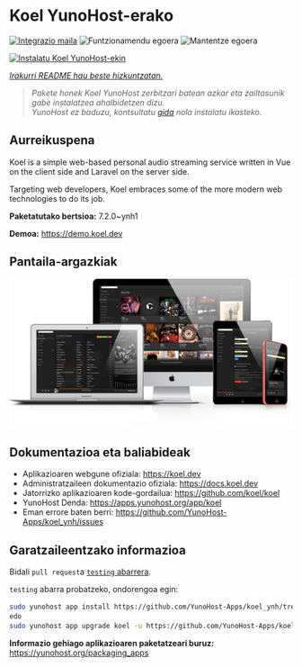 <!--
Ohart ongi: README hau automatikoki sortu da <https://github.com/YunoHost/apps/tree/master/tools/readme_generator>ri esker
EZ editatu eskuz.
-->

# Koel YunoHost-erako

[![Integrazio maila](https://dash.yunohost.org/integration/koel.svg)](https://ci-apps.yunohost.org/ci/apps/koel/) ![Funtzionamendu egoera](https://ci-apps.yunohost.org/ci/badges/koel.status.svg) ![Mantentze egoera](https://ci-apps.yunohost.org/ci/badges/koel.maintain.svg)

[![Instalatu Koel YunoHost-ekin](https://install-app.yunohost.org/install-with-yunohost.svg)](https://install-app.yunohost.org/?app=koel)

*[Irakurri README hau beste hizkuntzatan.](./ALL_README.md)*

> *Pakete honek Koel YunoHost zerbitzari batean azkar eta zailtasunik gabe instalatzea ahalbidetzen dizu.*  
> *YunoHost ez baduzu, kontsultatu [gida](https://yunohost.org/install) nola instalatu ikasteko.*

## Aurreikuspena

Koel is a simple web-based personal audio streaming service written in Vue on the client side and Laravel on the server side.

Targeting web developers, Koel embraces some of the more modern web technologies to do its job.


**Paketatutako bertsioa:** 7.2.0~ynh1

**Demoa:** <https://demo.koel.dev>

## Pantaila-argazkiak

![Koel(r)en pantaila-argazkia](./doc/screenshots/showcase.png)

## Dokumentazioa eta baliabideak

- Aplikazioaren webgune ofiziala: <https://koel.dev>
- Administratzaileen dokumentazio ofiziala: <https://docs.koel.dev>
- Jatorrizko aplikazioaren kode-gordailua: <https://github.com/koel/koel>
- YunoHost Denda: <https://apps.yunohost.org/app/koel>
- Eman errore baten berri: <https://github.com/YunoHost-Apps/koel_ynh/issues>

## Garatzaileentzako informazioa

Bidali `pull request`a [`testing` abarrera](https://github.com/YunoHost-Apps/koel_ynh/tree/testing).

`testing` abarra probatzeko, ondorengoa egin:

```bash
sudo yunohost app install https://github.com/YunoHost-Apps/koel_ynh/tree/testing --debug
edo
sudo yunohost app upgrade koel -u https://github.com/YunoHost-Apps/koel_ynh/tree/testing --debug
```

**Informazio gehiago aplikazioaren paketatzeari buruz:** <https://yunohost.org/packaging_apps>
